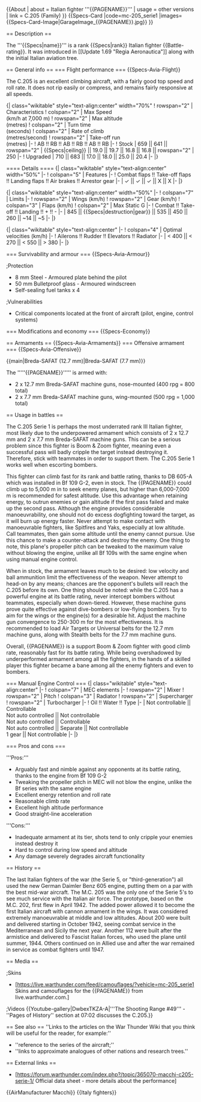 {{About
| about = Italian fighter '''{{PAGENAME}}'''
| usage = other versions
| link = C.205 (Family)
}}
{{Specs-Card
|code=mc-205_serie1
|images={{Specs-Card-Image|GarageImage_{{PAGENAME}}.jpg}}
}}

== Description ==

<!-- ''In the description, the first part should be about the history of and the creation and combat usage of the aircraft, as well as its key features. In the second part, tell the reader about the aircraft in the game. Insert a screenshot of the vehicle, so that if the novice player does not remember the vehicle by name, he will immediately understand what kind of vehicle the article is talking about.'' -->

The '''{{Specs|name}}''' is a rank {{Specs|rank}} Italian fighter {{Battle-rating}}. It was introduced in [[Update 1.69 "Regia Aeronautica"]] along with the initial Italian aviation tree.

== General info ==
=== Flight performance ===
{{Specs-Avia-Flight}}

<!-- ''Describe how the aircraft behaves in the air. Speed, manoeuvrability, acceleration and allowable loads - these are the most important characteristics of the vehicle.'' -->

The C.205 is an excellent climbing aircraft, with a fairly good top speed and roll rate. It does not rip easily or compress, and remains fairly responsive at all speeds.

{| class="wikitable" style="text-align:center" width="70%"
! rowspan="2" | Characteristics
! colspan="2" | Max Speed<br>(km/h at 7,000 m)
! rowspan="2" | Max altitude<br>(metres)
! colspan="2" | Turn time<br>(seconds)
! colspan="2" | Rate of climb<br>(metres/second)
! rowspan="2" | Take-off run<br>(metres)
|-
! AB !! RB !! AB !! RB !! AB !! RB
|-
! Stock
| 659 || 641 || rowspan="2" | {{Specs|ceiling}} || 19.0 || 19.7 || 16.8 || 16.8 || rowspan="2" | 250
|-
! Upgraded
| 710 || 683 || 17.0 || 18.0 || 25.0 || 20.4
|-
|}

==== Details ====
{| class="wikitable" style="text-align:center" width="50%"
|-
! colspan="5" | Features
|-
! Combat flaps !! Take-off flaps !! Landing flaps !! Air brakes !! Arrestor gear
|-
| ✓ || ✓ || ✓ || X || X <!-- ✓ -->
|-
|}

{| class="wikitable" style="text-align:center" width="50%"
|-
! colspan="7" | Limits
|-
! rowspan="2" | Wings (km/h)
! rowspan="2" | Gear (km/h)
! colspan="3" | Flaps (km/h)
! colspan="2" | Max Static G
|-
! Combat !! Take-off !! Landing !! + !! -
|-
| 845 <!-- {{Specs|destruction|body}} --> || {{Specs|destruction|gear}} || 535 || 450 || 260 || ~14 || ~5
|-
|}

{| class="wikitable" style="text-align:center"
|-
! colspan="4" | Optimal velocities (km/h)
|-
! Ailerons !! Rudder !! Elevators !! Radiator
|-
| < 400 || < 270 || < 550 || > 380
|-
|}

=== Survivability and armour ===
{{Specs-Avia-Armour}}

<!-- ''Examine the survivability of the aircraft. Note how vulnerable the structure is and how secure the pilot is, whether the fuel tanks are armoured, etc. Describe the armour, if there is any, and also mention the vulnerability of other critical aircraft systems.'' -->

;Protection

- 8 mm Steel - Armoured plate behind the pilot
- 50 mm Bulletproof glass - Armoured windscreen
- Self-sealing fuel tanks x 4

;Vulnerabilities

- Critical components located at the front of aircraft (pilot, engine, control systems)

=== Modifications and economy ===
{{Specs-Economy}}

== Armaments ==
{{Specs-Avia-Armaments}}
=== Offensive armament ===
{{Specs-Avia-Offensive}}

<!-- ''Describe the offensive armament of the aircraft, if any. Describe how effective the cannons and machine guns are in a battle, and also what belts or drums are better to use. If there is no offensive weaponry, delete this subsection.'' -->

{{main|Breda-SAFAT (12.7 mm)|Breda-SAFAT (7.7 mm)}}

The '''''{{PAGENAME}}''''' is armed with:

- 2 x 12.7 mm Breda-SAFAT machine guns, nose-mounted (400 rpg = 800 total)
- 2 x 7.7 mm Breda-SAFAT machine guns, wing-mounted (500 rpg = 1,000 total)

== Usage in battles ==

<!-- ''Describe the tactics of playing in the aircraft, the features of using aircraft in a team and advice on tactics. Refrain from creating a "guide" - do not impose a single point of view, but instead, give the reader food for thought. Examine the most dangerous enemies and give recommendations on fighting them. If necessary, note the specifics of the game in different modes (AB, RB, SB).'' -->

The C.205 Serie 1 is perhaps the most underrated rank III Italian fighter, most likely due to the underpowered armament which consists of 2 x 12.7 mm and 2 x 7.7 mm Breda-SAFAT machine guns. This can be a serious problem since this fighter is Boom & Zoom fighter, meaning even a successful pass will badly cripple the target instead destroying it. Therefore, stick with teammates in order to support them. The C.205 Serie 1 works well when escorting bombers.

This fighter can climb fast for its rank and battle rating, thanks to DB 605-A which was installed in Bf 109 G-2, even in stock. The {{PAGENAME}} could climb up to 5,000 m in to seek enemy planes, but higher than 6,000-7,000 m is recommended for safest altitude. Use this advantage when retaining energy, to outrun enemies or gain altitude if the first pass failed and make up the second pass. Although the engine provides considerable manoeuvrability, one should not do excess dogfighting toward the target, as it will burn up energy faster. Never attempt to make contact with manoeuvrable fighters, like Spitfires and Yaks, especially at low altitude. Call teammates, then gain some altitude until the enemy cannot pursue. Use this chance to make a counter-attack and destroy the enemy. One thing to note, this plane's propeller pitch can be tweaked to the maximum value without blowing the engine, unlike all Bf 109s with the same engine when using manual engine control.

When in stock, the armament leaves much to be desired: low velocity and ball ammunition limit the effectiveness of the weapon. Never attempt to head-on by any means; chances are the opponent's bullets will reach the C.205 before its own. One thing should be noted: while the C.205 has a powerful engine at its battle rating, never intercept bombers without teammates, especially when down-tiered. However, these machine guns prove quite effective against dive-bombers or low-flying bombers. Try to aim for the wings or the engine(s) for a desirable hit. Adjust the machine gun convergence to 250-300 m for the most effectiveness. It is recommended to load Air Targets or Universal belts for the 12.7 mm machine guns, along with Stealth belts for the 7.7 mm machine guns.

Overall, {{PAGENAME}} is a support Boom & Zoom fighter with good climb rate, reasonably fast for its battle rating. While being overshadowed by underperformed armament among all the fighters, in the hands of a skilled player this fighter became a bane among all the enemy fighters and even to bombers.

=== Manual Engine Control ===
{| class="wikitable" style="text-align:center"
|-
! colspan="7" | MEC elements
|-
! rowspan="2" | Mixer
! rowspan="2" | Pitch
! colspan="3" | Radiator
! rowspan="2" | Supercharger
! rowspan="2" | Turbocharger
|-
! Oil !! Water !! Type
|-
| Not controllable || Controllable<br>Not auto controlled || Not controllable<br>Not auto controlled || Controllable<br>Not auto controlled || Separate || Not controllable<br>1 gear || Not controllable
|-
|}

=== Pros and cons ===

<!-- ''Summarise and briefly evaluate the vehicle in terms of its characteristics and combat effectiveness. Mark its pros and cons in the bulleted list. Try not to use more than 6 points for each of the characteristics. Avoid using categorical definitions such as "bad", "good" and the like - use substitutions with softer forms such as "inadequate" and "effective".'' -->

'''Pros:'''

- Arguably fast and nimble against any opponents at its battle rating, thanks to the engine from Bf 109 G-2
- Tweaking the propeller pitch in MEC will not blow the engine, unlike the Bf series with the same engine
- Excellent energy retention and roll rate
- Reasonable climb rate
- Excellent high altitude performance
- Good straight-line acceleration

'''Cons:'''

- Inadequate armament at its tier, shots tend to only cripple your enemies instead destroy it
- Hard to control during low speed and altitude
- Any damage severely degrades aircraft functionality

== History ==

<!-- ''Describe the history of the creation and combat usage of the aircraft in more detail than in the introduction. If the historical reference turns out to be too long, take it to a separate article, taking a link to the article about the vehicle and adding a block "/History" (example: <nowiki>https://wiki.warthunder.com/(Vehicle-name)/History</nowiki>) and add a link to it here using the <code>main</code> template. Be sure to reference text and sources by using <code><nowiki><ref></ref></nowiki></code>, as well as adding them at the end of the article with <code><nowiki><references /></nowiki></code>. This section may also include the vehicle's dev blog entry (if applicable) and the in-game encyclopedia description (under <code><nowiki>=== In-game description ===</nowiki></code>, also if applicable).'' -->

The last Italian fighters of the war (the Serie 5, or "third-generation") all used the new German Daimler Benz 605 engine, putting them on a par with the best mid-war aircraft. The M.C. 205 was the only one of the Serie 5's to see much service with the Italian air force. The prototype, based on the M.C. 202, first flew in April 1942. The added power allowed it to become the first Italian aircraft with cannon armament in the wings. It was considered extremely manoeuvrable at middle and low altitudes. About 200 were built and delivered starting in October 1942, seeing combat service in the Mediterranean and Sicily the next year. Another 112 were built after the armistice and delivered to Fascist Italian forces, who used the plane until summer, 1944. Others continued on in Allied use and after the war remained in service as combat fighters until 1947.

== Media ==

<!-- ''Excellent additions to the article would be video guides, screenshots from the game, and photos.'' -->

;Skins

- [https://live.warthunder.com/feed/camouflages/?vehicle=mc-205_serie1 Skins and camouflages for the {{PAGENAME}} from live.warthunder.com.]

;Videos
{{Youtube-gallery|DwbexTKZA-A|'''The Shooting Range #49''' - ''Pages of History'' section at 07:02 discusses the C.205.}}

== See also ==
''Links to the articles on the War Thunder Wiki that you think will be useful for the reader, for example:''

- ''reference to the series of the aircraft;''
- ''links to approximate analogues of other nations and research trees.''

== External links ==

<!-- ''Paste links to sources and external resources, such as:''
* ''topic on the official game forum;''
* ''other literature.'' -->

- [https://forum.warthunder.com/index.php?/topic/365070-macchi-c205-serie-1/ Official data sheet - more details about the performance]

{{AirManufacturer Macchi}}
{{Italy fighters}}
